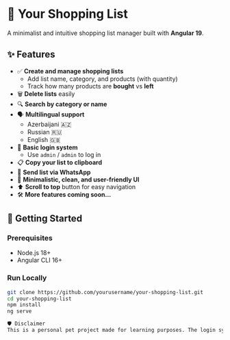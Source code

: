 # 🛒 Your Shopping List

A minimalist and intuitive shopping list manager built with **Angular 19**.

## ✨ Features

- ✅ **Create and manage shopping lists**
  - Add list name, category, and products (with quantity)
  - Track how many products are **bought** vs **left**
- 🗑️ **Delete lists** easily
- 🔍 **Search by category or name**
- 🗣️ **Multilingual support**
  - Azerbaijani 🇦🇿
  - Russian 🇷🇺
  - English 🇬🇧
- 🔐 **Basic login system**
  - Use `admin` / `admin` to log in
- 📋 **Copy your list to clipboard**
- 📱 **Send list via WhatsApp**
- 🎯 **Minimalistic, clean, and user-friendly UI**
- ⬆️ **Scroll to top** button for easy navigation
- 🛠 **More features coming soon...**

## 🚀 Getting Started

### Prerequisites
- Node.js 18+
- Angular CLI 16+

### Run Locally

```bash
git clone https://github.com/yourusername/your-shopping-list.git
cd your-shopping-list
npm install
ng serve

🛡️ Disclaimer
This is a personal pet project made for learning purposes. The login system is intentionally basic and not intended for production use.
